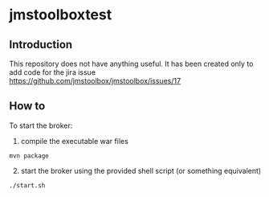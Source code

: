 # jmstoolboxtest
## Introduction
This repository does not have anything useful. 
It has been created only to add code for the jira issue https://github.com/jmstoolbox/jmstoolbox/issues/17

## How to 
To start the broker:
1. compile the executable war files
```
mvn package
```
2. start the broker using the provided shell script (or something equivalent)
```
./start.sh
```
